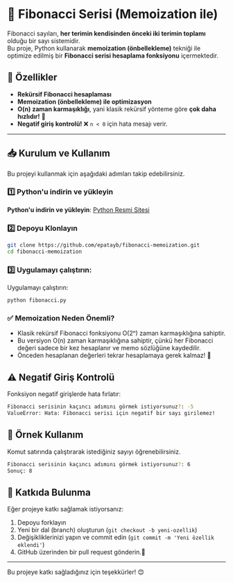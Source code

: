 # 🚀 Fibonacci Serisi (Memoization ile)

Fibonacci sayıları, **her terimin kendisinden önceki iki terimin toplamı** olduğu bir sayı sistemidir.  
Bu proje, Python kullanarak **memoization (önbellekleme)** tekniği ile optimize edilmiş bir **Fibonacci serisi hesaplama fonksiyonu** içermektedir. 

## 📌 Özellikler
- **Rekürsif Fibonacci hesaplaması**
- **Memoization (önbellekleme) ile optimizasyon**
- **O(n) zaman karmaşıklığı**, yani klasik rekürsif yönteme göre **çok daha hızlıdır!** 🚀
- **Negatif giriş kontrolü!** ❌ `n < 0` için hata mesajı verir.

---

## 📥 Kurulum ve Kullanım

Bu projeyi kullanmak için aşağıdaki adımları takip edebilirsiniz.

### 1️⃣ **Python'u indirin ve yükleyin**  
**Python'u indirin ve yükleyin**: [Python Resmi Sitesi](https://www.python.org/downloads/)

### 2️⃣ **Depoyu Klonlayın**
```bash
git clone https://github.com/epatayb/fibonacci-memoization.git
cd fibonacci-memoization
```
### 3️⃣ **Uygulamayı çalıştırın:**
Uygulamayı çalıştırın:
   ```bash
   python fibonacci.py
   ``` 

### ✅ Memoization Neden Önemli?
- Klasik rekürsif Fibonacci fonksiyonu O(2ⁿ) zaman karmaşıklığına sahiptir.  
- Bu versiyon O(n) zaman karmaşıklığına sahiptir, çünkü her Fibonacci değeri sadece bir kez hesaplanır ve memo sözlüğüne kaydedilir.  
- Önceden hesaplanan değerleri tekrar hesaplamaya gerek kalmaz! 🚀  

## ⚠️ Negatif Giriş Kontrolü
Fonksiyon negatif girişlerde hata fırlatır:
```bash
Fibonacci serisinin kaçıncı adımını görmek istiyorsunuz?: -5
ValueError: Hata: Fibonacci serisi için negatif bir sayı girilemez!
```

## 📌 Örnek Kullanım
Komut satırında çalıştırarak istediğiniz sayıyı öğrenebilirsiniz.
```bash
Fibonacci serisinin kaçıncı adımını görmek istiyorsunuz?: 6
Sonuç: 8   
```

## 🎯 Katkıda Bulunma
Eğer projeye katkı sağlamak istiyorsanız:

1. Depoyu forklayın
2. Yeni bir dal (branch) oluşturun (`git checkout -b yeni-ozellik`)
3. Değişikliklerinizi yapın ve commit edin (`git commit -m 'Yeni özellik eklendi'`)
4. GitHub üzerinden bir pull request gönderin.🚀

---
Bu projeye katkı sağladığınız için teşekkürler! 😊

